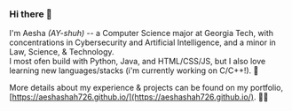 ### Hi there 👋
I'm Aesha *(AY-shuh)* -- a Computer Science major at Georgia Tech, with concentrations in Cybersecurity and Artificial Intelligence, and a minor in Law, Science, & Technology. <br>
I most ofen build with Python, Java, and HTML/CSS/JS, but I also love learning new languages/stacks (i'm currently working on C/C++!). 💌

More details about my experience & projects can be found on my portfolio, [https://aeshashah726.github.io/](https://aeshashah726.github.io/). 🚀✨



